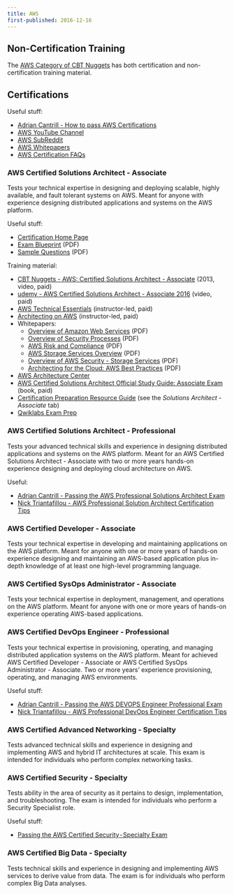 ```yaml
---
title: AWS
first-published: 2016-12-16
---
```


## Non-Certification Training ##

The [AWS Category of CBT Nuggets](https://www.cbtnuggets.com/it-training/aws) has both certification and
non-certification training material.

## Certifications ##

Useful stuff:

*   [Adrian Cantrill - How to pass AWS Certifications][6]
*   [AWS YouTube Channel][11]
*   [AWS SubReddit][12]
*   [AWS Whitepapers][14]
*   [AWS Certification FAQs][15]

### AWS Certified Solutions Architect - Associate ###

Tests your technical expertise in designing and deploying scalable, highly 
available, and fault tolerant systems on AWS. Meant for anyone with experience 
designing distributed applications and systems on the AWS platform.

Useful stuff:

*   [Certification Home Page][16]
*   [Exam Blueprint][17] (PDF)
*   [Sample Questions][18] (PDF)

Training material:

*   [CBT Nuggets - AWS: Certified Solutions Architect - Associate][3] (2013, video, paid)
*   [udemy - AWS Certified Solutions Architect - Associate 2016][5] (video, paid)
*   [AWS Technical Essentials][20] (instructor-led, paid)
*   [Architecting on AWS][19] (instructor-led, paid)
*   Whitepapers:
    * [Overview of Amazon Web Services][21] (PDF)
    * [Overview of Security Processes][22] (PDF)
    * [AWS Risk and Compliance][23] (PDF)
    * [AWS Storage Services Overview][24] (PDF)
    * [Overview of AWS Security - Storage Services][25] (PDF)
    * [Architecting for the Cloud: AWS Best Practices][26] (PDF)
*   [AWS Architecture Center][27]
*   [AWS Certified Solutions Architect Official Study Guide: Associate Exam][28] (book, paid)
*   [Certification Preparation Resource Guide][29] (see the *Solutions Architect - Associate* tab)
*   [Qwiklabs Exam Prep][30]

### AWS Certified Solutions Architect - Professional ###

Tests your advanced technical skills and experience in designing distributed
applications and systems on the AWS platform. Meant for an AWS Certified 
Solutions Architect - Associate with two or more years hands-on experience 
designing and deploying cloud architecture on AWS.

Useful:

*   [Adrian Cantrill - Passing the AWS Professional Solutions Architect Exam][7]
*   [Nick Triantafillou - AWS Professional Solution Architect Certification Tips][9]

### AWS Certified Developer - Associate ###

Tests your technical expertise in developing and maintaining applications on 
the AWS platform. Meant for anyone with one or more years of hands-on 
experience designing and maintaining an AWS-based application plus in-depth 
knowledge of at least one high-level programming language.

### AWS Certified SysOps Administrator - Associate ###

Tests your technical expertise in deployment, management, and operations on the 
AWS platform. Meant for anyone with one or more years of hands-on experience 
operating AWS-based applications.

### AWS Certified DevOps Engineer - Professional ###

Tests your technical expertise in provisioning, operating, and managing 
distributed application systems on the AWS platform. Meant for achieved AWS 
Certified Developer - Associate or AWS Certified SysOps Administrator - 
Associate. Two or more years’ experience provisioning, operating, and managing 
AWS environments.

Useful stuff:

*   [Adrian Cantrill - Passing the AWS DEVOPS Engineer Professional Exam][8]
*   [Nick Triantafillou - AWS Professional DevOps Engineer Certification Tips][10]

### AWS Certified Advanced Networking - Specialty ###

Tests  advanced technical skills and experience in designing and implementing 
AWS and hybrid IT architectures at scale. This exam is intended for individuals 
who perform complex networking tasks.

### AWS Certified Security - Specialty ###

Tests ability in the area of security as it pertains to design, implementation, 
and troubleshooting. The exam is intended for individuals who perform a 
Security Specialist role.

Useful stuff:

*   [Passing the AWS Certified Security - Specialty Exam][13]

### AWS Certified Big Data - Specialty ###

Tests technical skills and experience in designing and implementing AWS 
services to derive value from data. The exam is for individuals who perform 
complex Big Data analyses.

<!-- Links -->
[3]: https://www.cbtnuggets.com/it-training/amazon-aws-certified-solutions-architect-architecting-for-aws
  "CBT Nuggets - AWS: Certified Solutions Architect - Associate"
[5]: https://www.udemy.com/aws-certified-solutions-architect-associate/
  "udemy -  AWS Certified Solutions Architect - Associate 2016"
[6]: http://cantrill.io/certification/aws/2016/03/27/how-to-pass-AWS-certifications.html
  "Adrian Cantrill - How to pass AWS Certifications"
[7]: http://cantrill.io/certification/aws/2015/10/04/passing-the-aws-solutions-architect-professional-exam.html
  "Adrian Cantrill - Passing the AWS Professional Solutions Architect Exam"
[8]: http://cantrill.io/certification/aws/2015/10/29/passing-the-aws-devops-engineer-professional-exam.html
  "Adrian Cantrill - Passing the AWS DEVOPS Engineer Professional Exam"
[9]: http://ozaws.com/2015/09/17/aws-professional-solution-architect-certification-tips/
  "AWS Professional Solution Architect Certification Tips"
[10]: http://ozaws.com/2015/10/30/aws-professional-devops-engineer-certification-tips/
  "Nick Triantafillou - AWS Professional DevOps Engineer Certification Tips"
[11]: https://www.youtube.com/user/AmazonWebServices/playlists
  "AWS YouTube Channel"
[12]: https://www.reddit.com/r/aws/
  "AWS SubReddit"
[13]: https://read.acloud.guru/passing-the-aws-certified-security-specialty-exam-bcc5c160ae62
  "Passing the AWS Certified Security — Specialty Exam"
[14]: https://aws.amazon.com/whitepapers/
  "AWS Whitepapers"
[15]: https://aws.amazon.com/certification/faqs/
  "AWS Certification FAQs"
[16]: https://aws.amazon.com/certification/certified-solutions-architect-associate/
  "AWS Certified Solutions Architect - Associate"
[17]: https://d0.awsstatic.com/training-and-certification/docs-sa-assoc/AWS_certified_solutions_architect_associate_blueprint.pdf
  "AWS Certified Solutions Architect - Associate - Exam Blueprint"
[18]: http://awstrainingandcertification.s3.amazonaws.com/production/AWS_certified_solutions_architect_associate_examsample.pdf
  "AWS Certified Solutions Architect - Associate - Sample Exam Questions"
[19]: https://aws.amazon.com/training/course-descriptions/architect/
  "Architecting on AWS Training"
[20]: https://aws.amazon.com/training/course-descriptions/essentials/
  "AWS Technical Essentials"
[21]: https://d0.awsstatic.com/whitepapers/aws-overview.pdf
  "AWS Whitepaper - Overview of Amazon Web Services"
[22]: https://d0.awsstatic.com/whitepapers/Security/AWS_Security_Whitepaper.pdf
  "AWS Whitepaper - Overview of Security Essentials"
[23]: https://d0.awsstatic.com/whitepapers/compliance/AWS_Risk_and_Compliance_Whitepaper.pdf
  "AWS Risk and Compliance"
[24]: https://d0.awsstatic.com/whitepapers/Storage/AWS%20Storage%20Services%20Whitepaper-v9.pdf
  "AWS Storage Services Overview - Whitepaper"
[25]: https://d0.awsstatic.com/whitepapers/Security/Security_Storage_Services_Whitepaper.pdf
  "Overview of AWS Security - Storage Services - Whitepaper"
[26]: https://d0.awsstatic.com/whitepapers/AWS_Cloud_Best_Practices.pdf
  "Architecting for the Cloud: AWS Best Practices - AWS Whitepaper"
[27]: https://aws.amazon.com/architecture/
  "AWS Architecture Center"
[28]: https://www.amazon.com/dp/1119138558
  "Book: AWS Certified Solutions Architect Official Study Guide: Associate Exam 1st Edition"
[29]: https://aws.amazon.com/certification/certification-prep/
  "AWS Certification Prep"
[30]: https://qwiklabs.com/quests/10
  "Qwiklabs Exam Prep for Solutions Architect - Associate"
